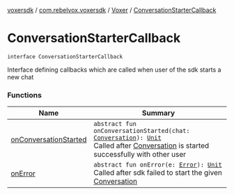 [voxersdk](../../../index.md) / [com.rebelvox.voxersdk](../../index.md) / [Voxer](../index.md) / [ConversationStarterCallback](./index.md)

# ConversationStarterCallback

`interface ConversationStarterCallback`

Interface defining callbacks which are called
when user of the sdk starts a new chat

### Functions

| Name | Summary |
|---|---|
| [onConversationStarted](on-chat-started.md) | `abstract fun onConversationStarted(chat: `[`Conversation`](../../../chat/-chat/index.md)`): `[`Unit`](https://kotlinlang.org/api/latest/jvm/stdlib/kotlin/-unit/index.html)<br>Called after [Conversation](../../../chat/-chat/index.md) is started successfully with other user |
| [onError](on-error.md) | `abstract fun onError(e: `[`Error`](https://kotlinlang.org/api/latest/jvm/stdlib/kotlin/-error/index.html)`): `[`Unit`](https://kotlinlang.org/api/latest/jvm/stdlib/kotlin/-unit/index.html)<br>Called after sdk failed to start the given [Conversation](../../../chat/-chat/index.md) |
